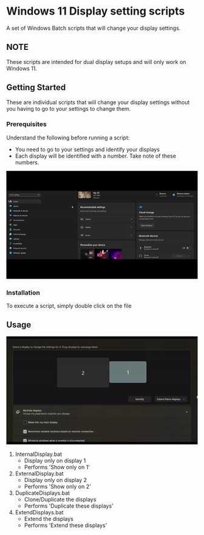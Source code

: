 # Windows 11 Display setting scripts

A set of Windows Batch scripts that will change your display settings.

## NOTE

These scripts are intended for dual display setups and will only work on Windows 11.

## Getting Started

These are individual scripts that will change your display settings without you having to go to your settings to change them.

### Prerequisites

Understand the following before running a script:

* You need to go to your settings and identify your displays
* Each display will be identified with a number. Take note of these numbers.

![GIF on how to identify displays](assets/videos/IdentifyDisplays.gif)

### Installation

To execute a script, simply double click on the file

## Usage

![GIF selecting display type](assets/videos/SelectDisplayType.gif)

1. InternalDisplay.bat
   - Display only on display 1
   - Performs 'Show only on 1'
2. ExternalDisplay.bat
   - Display only on display 2
   - Performs 'Show only on 2'
3. DuplicateDisplays.bat
   - Clone/Duplicate the displays
   - Performs 'Duplicate these displays'
4. ExtendDisplays.bat
   - Extend the displays
   - Performs 'Extend these displays'
